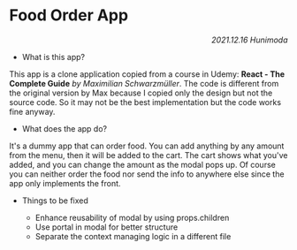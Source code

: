 # Food Order App

_<div style="text-align: right">2021.12.16 Hunimoda</div>_

-   What is this app?

This app is a clone application copied from a course in Udemy: **React - The Complete Guide** _by Maximilian Schwarzmüller_. The code is different from the original version by Max because I copied only the design but not the source code. So it may not be the best implementation but the code works fine anyway.

-   What does the app do?

It's a dummy app that can order food. You can add anything by any amount from the menu, then it will be added to the cart. The cart shows what you've added, and you can change the amount as the modal pops up. Of course you can neither order the food nor send the info to anywhere else since the app only implements the front.

- Things to be fixed

  - Enhance reusability of modal by using props.children
  - Use portal in modal for better structure
  - Separate the context managing logic in a different file
